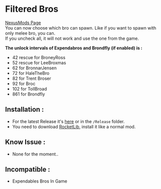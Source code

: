 # Filtered Bros
[NexusMods Page](https://www.nexusmods.com/broforce/mods/7)   
You can now choose which bro can spawn. Like if you want to spawn with only melee bro, you can.  
If you uncheck all, it will not work and use the one from the game.  

**The unlock intervals of Expendabros and Brondfly (if enabled) is :**  
 * 42 rescue for BroneyRoss
 * 52 rescue for LeeBroxmas
 * 62 for BronnarJensen
 * 72 for HaleTheBro
 * 82 for Trent Broser
 * 92 for Broc
 * 102 for TollBroad
 * 861 for Brondfly

## Installation :
 * For the latest Release it's [here](https://github.com/Gorzon38/Broforce-Mods/releases/tag/FiltredBros) or in the `/Release` folder.
 * You need to download [RocketLib](https://www.nexusmods.com/broforce/mods/9), install it like a normal mod.

## Know Issue :
* None for the moment..

## Incompatible :
 * Expendables Bros In Game